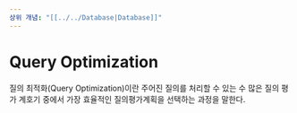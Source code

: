 ```yaml
---
상위 개념: "[[../../Database|Database]]"
---
```

# Query Optimization
질의 최적화(Query Optimization)이란 주어진 질의를 처리할 수 있는 수 많은 질의 평가 계호기 중에서 가장 효율적인 질의평가계획을 선택하는 과정을 말한다.

